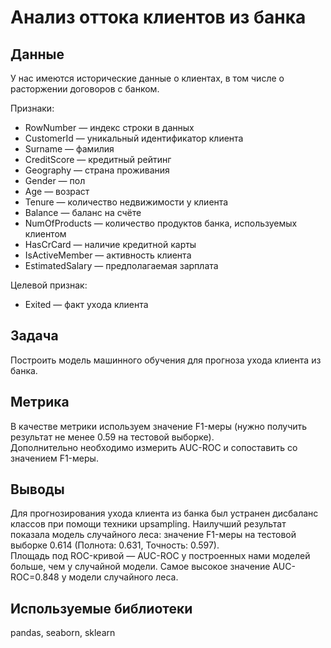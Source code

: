 # Анализ оттока клиентов из банка  

## Данные  
У нас имеются исторические данные о клиентах, в том числе о расторжении договоров с банком.  

Признаки:
- RowNumber — индекс строки в данных
- CustomerId — уникальный идентификатор клиента
- Surname — фамилия
- CreditScore — кредитный рейтинг
- Geography — страна проживания
- Gender — пол
- Age — возраст
- Tenure — количество недвижимости у клиента
- Balance — баланс на счёте
- NumOfProducts — количество продуктов банка, используемых клиентом
- HasCrCard — наличие кредитной карты
- IsActiveMember — активность клиента
- EstimatedSalary — предполагаемая зарплата

Целевой признак:
- Exited — факт ухода клиента  

## Задача
Построить модель машинного обучения для прогноза ухода клиента из банка.  

## Метрика
В качестве метрики используем значение F1-меры (нужно получить результат не менее 0.59 на тестовой выборке).  
Дополнительно необходимо измерить AUC-ROC и сопоставить со значением F1-меры.

## Выводы
Для прогнозирования ухода клиента из банка был устранен дисбаланс классов при помощи техники upsampling. Наилучший результат показала модель случайного леса: значение F1-меры на тестовой выборке 0.614 (Полнота: 0.631, Точность: 0.597).  
Площадь под ROC-кривой — AUC-ROC у построенных нами моделей больше, чем у случайной модели. Самое высокое значение AUC-ROC=0.848 у модели случайного леса.

## Используемые библиотеки
pandas, seaborn, sklearn 

